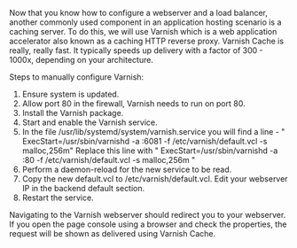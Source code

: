 Now that you know how to configure a webserver and a load balancer, another commonly used component in an application hosting scenario is a caching server.
To do this, we will use Varnish which is a web application accelerator also known as a caching HTTP reverse proxy. Varnish Cache is really, really fast. 
It typically speeds up delivery with a factor of 300 - 1000x, depending on your architecture.

Steps to manually configure Varnish:

1. Ensure system is updated.
2. Allow port 80 in the firewall, Varnish needs to run on port 80.
3. Install the Varnish package.
4. Start and enable the Varnish service.
5. In the file /usr/lib/systemd/system/varnish.service you will find a line - " ExecStart=/usr/sbin/varnishd -a :6081 -f /etc/varnish/default.vcl -s malloc,256m"
Replace this line with " ExecStart=/usr/sbin/varnishd -a :80 -f /etc/varnish/default.vcl -s malloc,256m " 
6.  Perform a daemon-reload for the new service to be read.
7.  Copy the new default.vcl to /etc/varnish/default.vcl. Edit your webserver IP in the backend default section.
8.  Restart the service.

Navigating to the Varnish webserver should redirect you to your webserver. If you open the page console using a browser and check the properties, the 
request will be shown as delivered using Varnish Cache.
